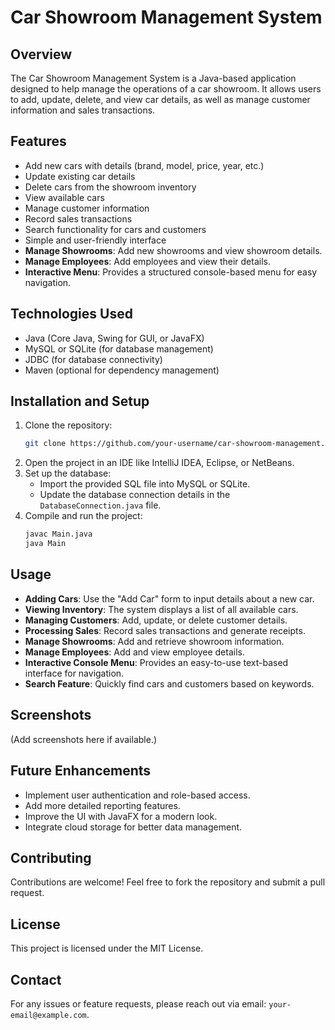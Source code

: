 # Car Showroom Management System

## Overview
The Car Showroom Management System is a Java-based application designed to help manage the operations of a car showroom. It allows users to add, update, delete, and view car details, as well as manage customer information and sales transactions.

## Features
- Add new cars with details (brand, model, price, year, etc.)
- Update existing car details
- Delete cars from the showroom inventory
- View available cars
- Manage customer information
- Record sales transactions
- Search functionality for cars and customers
- Simple and user-friendly interface
- **Manage Showrooms**: Add new showrooms and view showroom details.
- **Manage Employees**: Add employees and view their details.
- **Interactive Menu**: Provides a structured console-based menu for easy navigation.

## Technologies Used
- Java (Core Java, Swing for GUI, or JavaFX)
- MySQL or SQLite (for database management)
- JDBC (for database connectivity)
- Maven (optional for dependency management)

## Installation and Setup
1. Clone the repository:
   ```sh
   git clone https://github.com/your-username/car-showroom-management.git
   ```
2. Open the project in an IDE like IntelliJ IDEA, Eclipse, or NetBeans.
3. Set up the database:
   - Import the provided SQL file into MySQL or SQLite.
   - Update the database connection details in the `DatabaseConnection.java` file.
4. Compile and run the project:
   ```sh
   javac Main.java
   java Main
   ```

## Usage
- **Adding Cars**: Use the "Add Car" form to input details about a new car.
- **Viewing Inventory**: The system displays a list of all available cars.
- **Managing Customers**: Add, update, or delete customer details.
- **Processing Sales**: Record sales transactions and generate receipts.
- **Manage Showrooms**: Add and retrieve showroom information.
- **Manage Employees**: Add and view employee details.
- **Interactive Console Menu**: Provides an easy-to-use text-based interface for navigation.
- **Search Feature**: Quickly find cars and customers based on keywords.

## Screenshots
(Add screenshots here if available.)

## Future Enhancements
- Implement user authentication and role-based access.
- Add more detailed reporting features.
- Improve the UI with JavaFX for a modern look.
- Integrate cloud storage for better data management.

## Contributing
Contributions are welcome! Feel free to fork the repository and submit a pull request.

## License
This project is licensed under the MIT License.

## Contact
For any issues or feature requests, please reach out via email: `your-email@example.com`.

